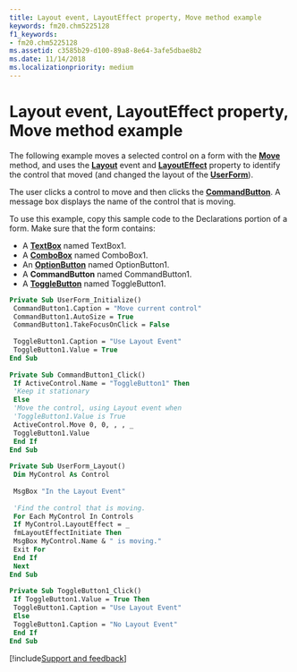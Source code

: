 ```yaml
---
title: Layout event, LayoutEffect property, Move method example
keywords: fm20.chm5225128
f1_keywords:
- fm20.chm5225128
ms.assetid: c3585b29-d100-89a8-8e64-3afe5dbae8b2
ms.date: 11/14/2018
ms.localizationpriority: medium
---
```



# Layout event, LayoutEffect property, Move method example

The following example moves a selected control on a form with the **[Move](move-method.md)** method, and uses the **[Layout](layout-event.md)** event and **[LayoutEffect](layouteffect-property.md)** property to identify the control that moved (and changed the layout of the **[UserForm](userform-window.md)**). 

The user clicks a control to move and then clicks the **[CommandButton](commandbutton-control.md)**. A message box displays the name of the control that is moving.

To use this example, copy this sample code to the Declarations portion of a form. Make sure that the form contains:

- A **[TextBox](textbox-control.md)** named TextBox1.    
- A **[ComboBox](combobox-control.md)** named ComboBox1.    
- An **[OptionButton](optionbutton-control.md)** named OptionButton1.    
- A **CommandButton** named CommandButton1.    
- A **[ToggleButton](togglebutton-control.md)** named ToggleButton1.
    

```vb
Private Sub UserForm_Initialize() 
 CommandButton1.Caption = "Move current control" 
 CommandButton1.AutoSize = True 
 CommandButton1.TakeFocusOnClick = False 
 
 ToggleButton1.Caption = "Use Layout Event" 
 ToggleButton1.Value = True 
End Sub 
 
Private Sub CommandButton1_Click() 
 If ActiveControl.Name = "ToggleButton1" Then 
 'Keep it stationary 
 Else 
 'Move the control, using Layout event when 
 'ToggleButton1.Value is True 
 ActiveControl.Move 0, 0, , , _ 
 ToggleButton1.Value 
 End If 
End Sub 
 
Private Sub UserForm_Layout() 
 Dim MyControl As Control 
 
 MsgBox "In the Layout Event" 
 
 'Find the control that is moving. 
 For Each MyControl In Controls 
 If MyControl.LayoutEffect = _ 
 fmLayoutEffectInitiate Then 
 MsgBox MyControl.Name & " is moving." 
 Exit For 
 End If 
 Next 
End Sub 
 
Private Sub ToggleButton1_Click() 
 If ToggleButton1.Value = True Then 
 ToggleButton1.Caption = "Use Layout Event" 
 Else 
 ToggleButton1.Caption = "No Layout Event" 
 End If 
End Sub
```

[!include[Support and feedback](~/includes/feedback-boilerplate.md)]